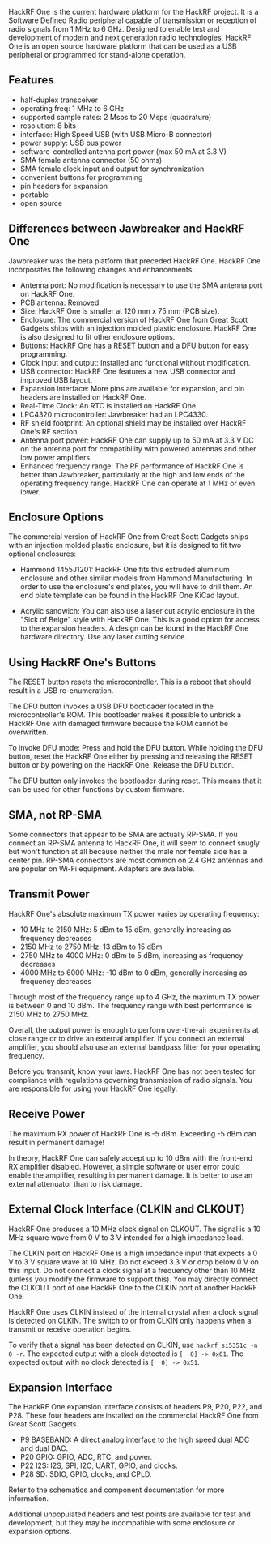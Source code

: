 HackRF One is the current hardware platform for the HackRF project.  It is a Software Defined Radio peripheral capable of transmission or reception of radio signals from 1 MHz to 6 GHz. Designed to enable test and development of modern and next generation radio technologies, HackRF One is an open source hardware platform that can be used as a USB peripheral or programmed for stand-alone operation.

## Features

* half-duplex transceiver
* operating freq: 1 MHz to 6 GHz
* supported sample rates: 2 Msps to 20 Msps (quadrature)
* resolution: 8 bits
* interface: High Speed USB (with USB Micro-B connector)
* power supply: USB bus power
* software-controlled antenna port power (max 50 mA at 3.3 V)
* SMA female antenna connector (50 ohms)
* SMA female clock input and output for synchronization
* convenient buttons for programming
* pin headers for expansion
* portable
* open source

## Differences between Jawbreaker and HackRF One

Jawbreaker was the beta platform that preceded HackRF One.  HackRF One incorporates the following changes and enhancements:

* Antenna port: No modification is necessary to use the SMA antenna port on HackRF One.
* PCB antenna: Removed.
* Size: HackRF One is smaller at 120 mm x 75 mm (PCB size).
* Enclosure: The commercial version of HackRF One from Great Scott Gadgets ships with an injection molded plastic enclosure. HackRF One is also designed to fit other enclosure options.
* Buttons: HackRF One has a RESET button and a DFU button for easy programming.
* Clock input and output: Installed and functional without modification.
* USB connector: HackRF One features a new USB connector and improved USB layout.
* Expansion interface: More pins are available for expansion, and pin headers are installed on HackRF One.
* Real-Time Clock: An RTC is installed on HackRF One.
* LPC4320 microcontroller: Jawbreaker had an LPC4330.
* RF shield footprint: An optional shield may be installed over HackRF One's RF section.
* Antenna port power: HackRF One can supply up to 50 mA at 3.3 V DC on the antenna port for compatibility with powered antennas and other low power amplifiers.
* Enhanced frequency range: The RF performance of HackRF One is better than Jawbreaker, particularly at the high and low ends of the operating frequency range. HackRF One can operate at 1 MHz or even lower.

## Enclosure Options

The commercial version of HackRF One from Great Scott Gadgets ships with an injection molded plastic enclosure, but it is designed to fit two optional enclosures:

* Hammond 1455J1201: HackRF One fits this extruded aluminum enclosure and other similar models from Hammond Manufacturing.  In order to use the enclosure's end plates, you will have to drill them.  An end plate template can be found in the HackRF One KiCad layout.

* Acrylic sandwich: You can also use a laser cut acrylic enclosure in the "Sick of Beige" style with HackRF One.  This is a good option for access to the expansion headers.  A design can be found in the HackRF One hardware directory.  Use any laser cutting service.

## Using HackRF One's Buttons

The RESET button resets the microcontroller.  This is a reboot that should result in a USB re-enumeration.

The DFU button invokes a USB DFU bootloader located in the microcontroller's ROM.  This bootloader makes it possible to unbrick a HackRF One with damaged firmware because the ROM cannot be overwritten.

To invoke DFU mode: Press and hold the DFU button.  While holding the DFU button, reset the HackRF One either by pressing and releasing the RESET button or by powering on the HackRF One.  Release the DFU button.

The DFU button only invokes the bootloader during reset.  This means that it can be used for other functions by custom firmware.

## SMA, not RP-SMA

Some connectors that appear to be SMA are actually RP-SMA.  If you connect an RP-SMA antenna to HackRF One, it will seem to connect snugly but won't function at all because neither the male nor female side has a center pin.  RP-SMA connectors are most common on 2.4 GHz antennas and are popular on Wi-Fi equipment.  Adapters are available.

## Transmit Power

HackRF One's absolute maximum TX power varies by operating frequency:
* 10 MHz to 2150 MHz: 5 dBm to 15 dBm, generally increasing as frequency decreases
* 2150 MHz to 2750 MHz: 13 dBm to 15 dBm
* 2750 MHz to 4000 MHz: 0 dBm to 5 dBm, increasing as frequency decreases
* 4000 MHz to 6000 MHz: -10 dBm to 0 dBm, generally increasing as frequency decreases

Through most of the frequency range up to 4 GHz, the maximum TX power is between 0 and 10 dBm.  The frequency range with best performance is 2150 MHz to 2750 MHz.

Overall, the output power is enough to perform over-the-air experiments at close range or to drive an external amplifier.  If you connect an external amplifier, you should also use an external bandpass filter for your operating frequency.

Before you transmit, know your laws.  HackRF One has not been tested for compliance with regulations governing transmission of radio signals.  You are responsible for using your HackRF One legally.

## Receive Power

The maximum RX power of HackRF One is -5 dBm.  Exceeding -5 dBm can result in permanent damage!

In theory, HackRF One can safely accept up to 10 dBm with the front-end RX amplifier disabled.  However, a simple software or user error could enable the amplifier, resulting in permanent damage.  It is better to use an external attenuator than to risk damage.

## External Clock Interface (CLKIN and CLKOUT)

HackRF One produces a 10 MHz clock signal on CLKOUT.  The signal is a 10 MHz square wave from 0 V to 3 V intended for a high impedance load.

The CLKIN port on HackRF One is a high impedance input that expects a 0 V to 3 V square wave at 10 MHz.  Do not exceed 3.3 V or drop below 0 V on this input.  Do not connect a clock signal at a frequency other than 10 MHz (unless you modify the firmware to support this).  You may directly connect the CLKOUT port of one HackRF One to the CLKIN port of another HackRF One.

HackRF One uses CLKIN instead of the internal crystal when a clock signal is detected on CLKIN.  The switch to or from CLKIN only happens when a transmit or receive operation begins.

To verify that a signal has been detected on CLKIN, use `hackrf_si5351c -n 0 -r`.  The expected output with a clock detected is `[  0] -> 0x01`.  The expected output with no clock detected is `[  0] -> 0x51`.

## Expansion Interface

The HackRF One expansion interface consists of headers P9, P20, P22, and P28.  These four headers are installed on the commercial HackRF One from Great Scott Gadgets.

* P9 BASEBAND: A direct analog interface to the high speed dual ADC and dual DAC.
* P20 GPIO: GPIO, ADC, RTC, and power.
* P22 I2S: I2S, SPI, I2C, UART, GPIO, and clocks.
* P28 SD: SDIO, GPIO, clocks, and CPLD.

Refer to the schematics and component documentation for more information.

Additional unpopulated headers and test points are available for test and development, but they may be incompatible with some enclosure or expansion options.